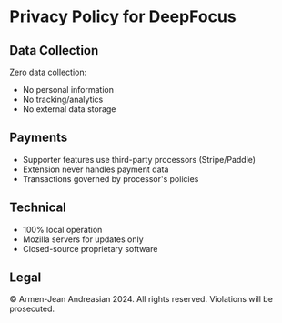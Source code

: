 # Privacy Policy for DeepFocus

## Data Collection
Zero data collection:
- No personal information
- No tracking/analytics
- No external data storage

## Payments
- Supporter features use third-party processors (Stripe/Paddle)
- Extension never handles payment data
- Transactions governed by processor's policies

## Technical
- 100% local operation
- Mozilla servers for updates only
- Closed-source proprietary software

## Legal
© Armen-Jean Andreasian 2024. All rights reserved.
Violations will be prosecuted.
